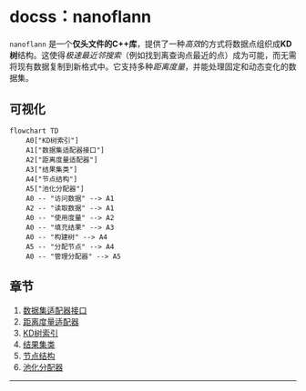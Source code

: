 # docss：nanoflann

`nanoflann` 是一个**仅头文件的C++库**，提供了一种*高效*的方式将数据点组织成**KD树**结构。这使得*极速最近邻搜索*（例如找到离查询点最近的点）成为可能，而无需将现有数据复制到新格式中。它支持多种*距离度量*，并能处理固定和动态变化的数据集。

## 可视化

```mermaid
flowchart TD
    A0["KD树索引"]
    A1["数据集适配器接口"]
    A2["距离度量适配器"]
    A3["结果集类"]
    A4["节点结构"]
    A5["池化分配器"]
    A0 -- "访问数据" --> A1
    A2 -- "读取数据" --> A1
    A0 -- "使用度量" --> A2
    A0 -- "填充结果" --> A3
    A0 -- "构建树" --> A4
    A5 -- "分配节点" --> A4
    A0 -- "管理分配器" --> A5
```

## 章节

1. [数据集适配器接口](01_dataset_adaptor_interface_.md)
2. [距离度量适配器](02_distance_metric_adaptors_.md)
3. [KD树索引](03_kd_tree_index_.md)
4. [结果集类](04_result_set_classes_.md)
5. [节点结构](05_node_structure_.md)
6. [池化分配器](06_pooled_allocator_.md)

---

